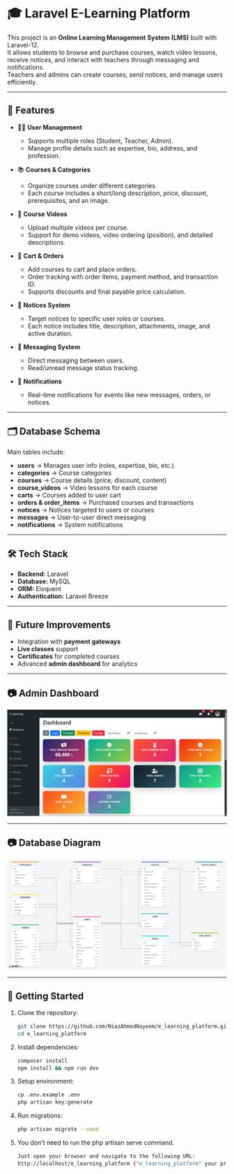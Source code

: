 # 🎓 Laravel E-Learning Platform

This project is an **Online Learning Management System (LMS)** built with Laravel-12.  
It allows students to browse and purchase courses, watch video lessons, receive notices, and interact with teachers through messaging and notifications.  
Teachers and admins can create courses, send notices, and manage users efficiently.

---

## 🚀 Features

- 👨‍🎓 **User Management**
  - Supports multiple roles (Student, Teacher, Admin).
  - Manage profile details such as expertise, bio, address, and profession.

- 📚 **Courses & Categories**
  - Organize courses under different categories.
  - Each course includes a short/long description, price, discount, prerequisites, and an image.

- 🎥 **Course Videos**
  - Upload multiple videos per course.
  - Support for demo videos, video ordering (position), and detailed descriptions.

- 🛒 **Cart & Orders**
  - Add courses to cart and place orders.
  - Order tracking with order items, payment method, and transaction ID.
  - Supports discounts and final payable price calculation.

- 📢 **Notices System**
  - Target notices to specific user roles or courses.
  - Each notice includes title, description, attachments, image, and active duration.

- 💬 **Messaging System**
  - Direct messaging between users.
  - Read/unread message status tracking.

- 🔔 **Notifications**
  - Real-time notifications for events like new messages, orders, or notices.

---

## 🗂 Database Schema

Main tables include:

- **users** → Manages user info (roles, expertise, bio, etc.)
- **categories** → Course categories
- **courses** → Course details (price, discount, content)
- **course_videos** → Video lessons for each course
- **carts** → Courses added to user cart
- **orders & order_items** → Purchased courses and transactions
- **notices** → Notices targeted to users or courses
- **messages** → User-to-user direct messaging
- **notifications** → System notifications

---

## 🛠 Tech Stack

- **Backend:** Laravel  
- **Database:** MySQL  
- **ORM:** Eloquent  
- **Authentication:** Laravel Breeze 

---

## 📌 Future Improvements
- Integration with **payment gateways**  
- **Live classes** support  
- **Certificates** for completed courses  
- Advanced **admin dashboard** for analytics  

---

## 📷 Admin Dashboard

![Admin Dashboard](docs/images/admin_dashboard.png)

---

## 📷 Database Diagram

![Database Diagram](docs/images/database.png)

---

## 🏁 Getting Started

1. Clone the repository:
   ```bash
   git clone https://github.com/NiazAhmedNayeem/e_learning_platform.git
   cd e_learning_platform


2. Install dependencies:
    ```bash
    composer install
    npm install && npm run dev

3. Setup environment:
    ```bash
    cp .env.example .env
    php artisan key:generate

4. Run migrations:
    ```bash
    php artisan migrate --seed
    
5. You don’t need to run the php artisan serve command.
    ```bash
    Just open your browser and navigate to the following URL: 
    http://localhost/e_learning_platform ("e_learning_platform" your project folder name).
